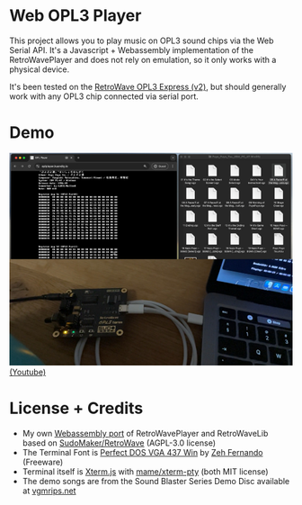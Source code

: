 # Web OPL3 Player

This project allows you to play music on OPL3 sound chips via the Web Serial API. It's a Javascript + Webassembly implementation of the RetroWavePlayer and does not rely on emulation, so it only works with a physical device. 

It's  been tested on the [RetroWave OPL3 Express (v2)](https://shop.sudomaker.com/products/retrowave-opl3-express), but should generally work with any OPL3 chip connected via serial port.  

# Demo
[![Youtube Video](screen.jpg) (Youtube)](https://www.youtube.com/watch?v=JMKBpi5cIN8)

# License + Credits
- My own [Webassembly port](https://github.com/chkuendig/RetroWave) of RetroWavePlayer and RetroWaveLib based on [SudoMaker/RetroWave](https://github.com/SudoMaker/RetroWave) (AGPL-3.0 license)
- The Terminal Font is [Perfect DOS VGA 437 Win](perfect_dos_vga_437/dos437.txt) by [Zeh Fernando](https://www.zehfernando.com) (Freeware)
- Terminal itself is [Xterm.js](https://xtermjs.org/) with [mame/xterm-pty](https://github.com/mame/xterm-pty)  (both  MIT license)
- The demo songs are from the Sound Blaster Series Demo Disc available at [vgmrips.net](https://vgmrips.net/packs/pack/sound-blaster-series-demo-songs-ibm-pc-xt-at)
